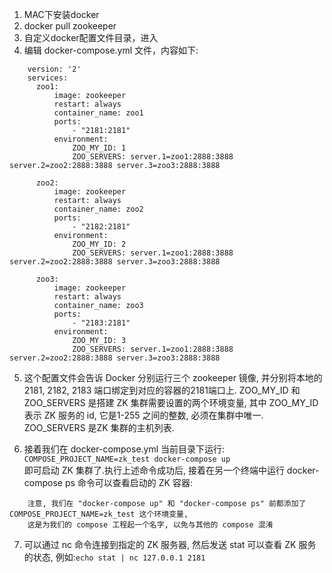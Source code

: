 1. MAC下安装docker
2. docker pull zookeeper
3. 自定义docker配置文件目录，进入
4. 编辑 docker-compose.yml 文件，内容如下:
```
    version: '2'
    services:
      zoo1:
          image: zookeeper
          restart: always
          container_name: zoo1
          ports:
              - "2181:2181"
          environment:
              ZOO_MY_ID: 1
              ZOO_SERVERS: server.1=zoo1:2888:3888 server.2=zoo2:2888:3888 server.3=zoo3:2888:3888

      zoo2:
          image: zookeeper
          restart: always
          container_name: zoo2
          ports:
              - "2182:2181"
          environment:
              ZOO_MY_ID: 2
              ZOO_SERVERS: server.1=zoo1:2888:3888 server.2=zoo2:2888:3888 server.3=zoo3:2888:3888

      zoo3:
          image: zookeeper
          restart: always
          container_name: zoo3
          ports:
              - "2183:2181"
          environment:
              ZOO_MY_ID: 3
              ZOO_SERVERS: server.1=zoo1:2888:3888 server.2=zoo2:2888:3888 server.3=zoo3:2888:3888
```
5. 这个配置文件会告诉 Docker 分别运行三个 zookeeper 镜像, 并分别将本地的 2181, 2182, 2183 端口绑定到对应的容器的2181端口上.
ZOO_MY_ID 和 ZOO_SERVERS 是搭建 ZK 集群需要设置的两个环境变量, 其中 ZOO_MY_ID 表示 ZK 服务的 id, 它是1-255 之间的整数, 必须在集群中唯一. ZOO_SERVERS 是ZK 集群的主机列表.

6. 接着我们在 docker-compose.yml 当前目录下运行:<br>
  `COMPOSE_PROJECT_NAME=zk_test docker-compose up`<br>
  即可启动 ZK 集群了.执行上述命令成功后, 接着在另一个终端中运行 docker-compose ps 命令可以查看启动的 ZK 容器:
  ```
      注意, 我们在 "docker-compose up" 和 "docker-compose ps" 前都添加了 COMPOSE_PROJECT_NAME=zk_test 这个环境变量,
      这是为我们的 compose 工程起一个名字, 以免与其他的 compose 混淆
  ```

7. 可以通过 nc 命令连接到指定的 ZK 服务器, 然后发送 stat 可以查看 ZK 服务的状态, 例如:`echo stat | nc 127.0.0.1 2181`
